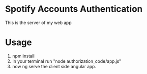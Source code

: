 # Spotify Accounts Authentication
This is the server of my web app

# Usage
1. npm install
2. In your terminal run "node authorization_code/app.js"
3. now ng serve the client side angular app.